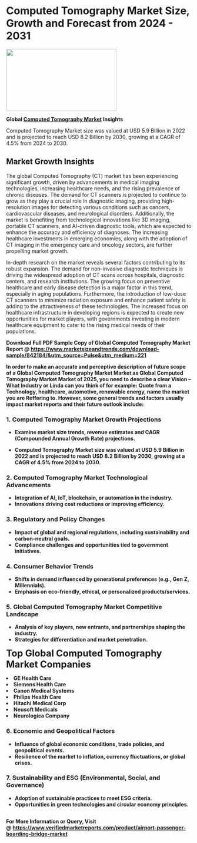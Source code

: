 <H1>Computed Tomography Market Size, Growth and Forecast from 2024 - 2031</H1><img class="aligncenter size-medium wp-image-584254" src="https://thirdeyenews.in/wp-content/uploads/2024/09/Global-Market-Research-300x168.jpeg" alt="" width="300" height="168" /><p><strong>Global&nbsp;<a href="https://www.marketsizeandtrends.com/download-sample/842184/&amp;utm_source=Pulse&amp;utm_medium=221">Computed Tomography Market</a> Insights</strong></p><p>Computed Tomography Market size was valued at USD 5.9 Billion in 2022 and is projected to reach USD 8.2 Billion by 2030, growing at a CAGR of 4.5% from 2024 to 2030.</p><p><h2>Market Growth Insights</h2> <p>The global Computed Tomography (CT) market has been experiencing significant growth, driven by advancements in medical imaging technologies, increasing healthcare needs, and the rising prevalence of chronic diseases. The demand for CT scanners is projected to continue to grow as they play a crucial role in diagnostic imaging, providing high-resolution images for detecting various conditions such as cancers, cardiovascular diseases, and neurological disorders. Additionally, the market is benefiting from technological innovations like 3D imaging, portable CT scanners, and AI-driven diagnostic tools, which are expected to enhance the accuracy and efficiency of diagnoses. The increasing healthcare investments in emerging economies, along with the adoption of CT imaging in the emergency care and oncology sectors, are further propelling market growth.</p> <p><strong></strong></p> <p>In-depth research on the market reveals several factors contributing to its robust expansion. The demand for non-invasive diagnostic techniques is driving the widespread adoption of CT scans across hospitals, diagnostic centers, and research institutions. The growing focus on preventive healthcare and early disease detection is a major factor in this trend, especially in aging populations. Furthermore, the introduction of low-dose CT scanners to minimize radiation exposure and enhance patient safety is adding to the attractiveness of these technologies. The increased focus on healthcare infrastructure in developing regions is expected to create new opportunities for market players, with governments investing in modern healthcare equipment to cater to the rising medical needs of their populations.</p> <p><strong></p><p><span class=""><strong>Download Full PDF Sample Copy of Global Computed Tomography Market Report</strong> @ <a href="https://www.marketsizeandtrends.com/download-sample/842184/&amp;utm_source=Pulse&amp;utm_medium=221" target="_blank">https://www.marketsizeandtrends.com/download-sample/842184/&amp;utm_source=Pulse&amp;utm_medium=221</a></span></p><p>In order to make an accurate and perceptive description of future scope of a Global&nbsp;Computed Tomography Market Market as Global&nbsp;Computed Tomography Market Market of 2025, you need to describe a clear Vision &ndash; What Industry or Linda can you think of for example: Quote from a Technology, healthcare, automotive, renewable energy, name the market you are Reffering to. However, some general trends and factors usually impact market reports and their future outlook include:</p><h3>1.&nbsp;<strong>Computed Tomography Market Growth Projections</strong></h3><ul><li>Examine market size trends, revenue estimates and CAGR (Compounded Annual Growth Rate) projections.</li><li><p>Computed Tomography Market size was valued at USD 5.9 Billion in 2022 and is projected to reach USD 8.2 Billion by 2030, growing at a CAGR of 4.5% from 2024 to 2030.</p></li></ul><h3>2.&nbsp;<strong>Computed Tomography Market Technological Advancements</strong></h3><ul><li>Integration of AI, IoT, blockchain, or automation in the industry.</li><li>Innovations driving cost reductions or improving efficiency.</li></ul><h3>3.&nbsp;<strong>Regulatory and Policy Changes</strong></h3><ul><li>Impact of global and regional regulations, including sustainability and carbon-neutral goals.</li><li>Compliance challenges and opportunities tied to government initiatives.</li></ul><h3>4.&nbsp;<strong>Consumer Behavior Trends</strong></h3><ul><li>Shifts in demand influenced by generational preferences (e.g., Gen Z, Millennials).</li><li>Emphasis on eco-friendly, ethical, or personalized products/services.</li></ul><h3>5.&nbsp;<strong>Global Computed Tomography Market Competitive Landscape</strong></h3><ul><li>Analysis of key players, new entrants, and partnerships shaping the industry.</li><li>Strategies for differentiation and market penetration.</li></ul><p data-pm-slice="1 1 []"><span style="color: inherit; font-family: inherit; font-size: 25px;">Top Global Computed Tomography Market Companies</span></p><div class="" data-test-id=""><p><li>GE Health Care</li><li> Siemens Health Care</li><li> Canon Medical Systems</li><li> Philips Health Care</li><li> Hitachi Medical Corp</li><li> Neusoft Medicals</li><li> Neurologica Company</li></p></div><h3>6.&nbsp;<strong>Economic and Geopolitical Factors</strong></h3><ul><li>Influence of global economic conditions, trade policies, and geopolitical events.</li><li>Resilience of the market to inflation, currency fluctuations, or global crises.</li></ul><h3>7.&nbsp;<strong>Sustainability and ESG (Environmental, Social, and Governance)</strong></h3><ul><li>Adoption of sustainable practices to meet ESG criteria.</li><li>Opportunities in green technologies and circular economy principles.</li></ul><h2><strong style="font-size: 14px;">For More Information or Query, Visit @&nbsp;</strong><a style="background-color: #ffffff; font-size: 14px;" href="https://www.marketsizeandtrends.com/report/computed-tomography-market/" target="_blank">https://www.verifiedmarketreports.com/product/airport-passenger-boarding-bridge-market</a></h2>

